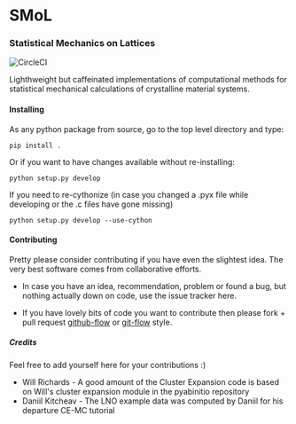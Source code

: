 # SMoL
### Statistical Mechanics on Lattices
![CircleCI](https://img.shields.io/circleci/build/gh/CederGroupHub/smol/master?logo=circleci&style=for-the-badge&token=96d0d7a959e1e12044ff45daa43218ae7fa4303e)

Lighthweight but caffeinated implementations of computational methods for statistical mechanical calculations of crystalline material systems.

#### Installing
As any python package from source, go to the top level directory and type:

    pip install .

Or if you want to have changes available without re-installing:

    python setup.py develop

If you need to re-cythonize (in case you changed a .pyx file while developing or the .c files have gone missing)

    python setup.py develop --use-cython

#### Contributing
Pretty please consider contributing if you have even the slightest idea. The very best software comes from collaborative efforts.

* In case you have an idea, recommendation, problem or found a bug, but nothing actually down on code, use the issue tracker here.

* If you have lovely bits of code you want to contribute then please fork + pull request [github-flow](https://guides.github.com/introduction/flow/) or [git-flow](https://nvie.com/posts/a-successful-git-branching-model/) style.

##### Credits
Feel free to add yourself here for your contributions :)
* Will Richards - A good amount of the Cluster Expansion code is based on Will's cluster expansion module in the pyabinitio repository
* Daniil Kitcheav - The LNO example data was computed by Daniil for his departure CE-MC tutorial
